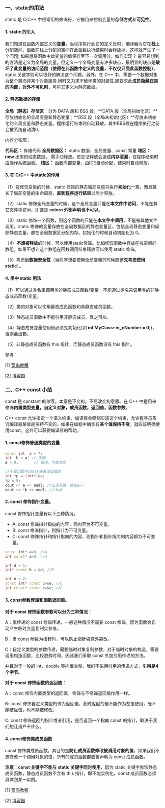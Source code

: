 

### 一、static的用法

static 是 C/C++ 中很常用的修饰符，它被用来控制变量的**存储方式**和**可见性**。

#### 1. static 的引入

我们知道在函数内部定义的**变量**，当程序执行到它的定义处时，编译器为它在**栈**上分配空间，函数在栈上分配的空间在此函数执行结束时会释放掉，这样就产生了一个问题: 如果想将函数中此变量的值保存至下一次调用时，如何实现？ 最容易想到的方法是定义为全局的变量，但定义一个全局变量有许多缺点，最明显的缺点是**破坏了此变量的访问范围（使得在此函数中定义的变量，不仅仅只受此函数控制）**。static 关键字则可以很好的解决这个问题。另外，在 C++ 中，需要一个数据对象为整个类而非某个对象服务,同时又力求不破坏类的封装性,即要求此**成员隐藏在类的内部，对外不可见时**，可将其定义为静态数据。



#### 2. 静态数据的存储

**全局（静态）存储区**：分为 DATA 段和 BSS 段。**DATA 段（全局初始化区）**存放初始化的全局变量和静态变量；**BSS 段（全局未初始化区）**存放未初始化的全局变量和静态变量。程序运行结束时自动释放。其中BBS段在程序执行之前会被系统自动清0，

内存分布图：

**代码区：**			存储代码
**全局数据区：**	static 数据、全局变量、const 常量
**堆区：**			   **new** 出来的动态数据， 需手动释放。若忘记释放会造成**内存泄漏**，在程序结束时由操作系统回收。
**栈区：**			   函数内部变量，由IDE自动分配，结束时自动释放。



#### 3. 在 C/C++ 中static的作用

（1）在修饰变量的时候，static 修饰的静态局部变量只执行**初始化一次**，而且延长了局部变量的生命周期，**直到程序运行结束**以后才释放。

（2）static 修饰全局变量的时候，这个全局变量只能在**本文件中访问**，不能在其它文件中访问，即便是 **extern 外部声明也不可以**。

（3）static 修饰一个函数，则这个函数的只能在**本文件中调用**，不能被其他文件调用。static 修饰的变量存放在全局数据区的静态变量区，包括全局静态变量和局部静态变量，都在全局数据区分配内存。初始化的时候自动初始化为 0。

（4）**不想被释放**的时候，可以使用static修饰。比如修饰函数中存放在栈空间的数组。如果不想让这个数组在函数调用结束释放可以使用 static 修饰。

（5）考虑到**数据安全性**（当程序想要使用全局变量的时候应该**先考虑使用 static**）。



#### 4. 类中 static 用法

（1）可以通过类名来调用类的静态成员函数/变量；不能通过类名来调用类的非静态成员函数/变量。

（2）类的对象可以使用静态成员函数和非静态成员函数。

（3）静态成员函数中不能引用非静态成员，反之可以。

（4）静态成员变量使用前必须先初始化(如 **int MyClass::m_nNumber = 0;**)，否则会出错。

（5）非静态成员函数有 this 指针，而静态成员函数没有 this 指针。

参考：

[1] [菜鸟教程](https://www.runoob.com/w3cnote/cpp-static-usage.html)

[2] [博客园](https://www.cnblogs.com/33debug/p/7223869.html)





### 二、C++ const 小结

const 是 constant 的缩写，本意是不变的，不易改变的意思。在 C++ 中是用来修饰**内置类型变量，自定义对象，成员函数，返回值，函数参数**。

C++ const 允许指定一个语义约束，编译器会强制实施这个约束，允许程序员告诉编译器某值是保持不变的。如果在编程中确实有**某个值保持不变**，就应该明确使用const，这样可以获得编译器的帮助。

#### 1. const修饰普通类型的变量

```c++
const int  a = 7;
int  b = a; // 正确
a = 8;       // 错误，不能改变

//不要试图对const变量设法赋值
int *p = (int*)&a;
*p = 8; 
cout << a << endl; //出现矛盾，输出a=7
cout << *b << endl; //*b=8
```



#### 2. const 修饰指针变量。

const 修饰指针变量有以下三种情况。

- A: const 修饰指针指向的内容，则内容为不可变量。
- B: const 修饰指针，则指针为不可变量。
- C: const 修饰指针和指针指向的内容，则指针和指针指向的内容都为不可变量。

```C++
const int* a=8; //A
int const* a=8; //A

int d = 1;
int* const b = &d; //B

int e = 2;
const int* const c=&e; //C
int const* const c=&e; //C
```



#### 3. const参数传递和函数返回值。

**对于 const 修饰函数参数可以分为三种情况：**

A：值传递的 const 修饰传递，一般这种情况不需要 const 修饰，因为函数会自动产生临时变量复制实参值。



B：当 const 参数为指针时，可以防止指针被意外篡改。



C：自定义类型的参数传递，需要临时对象复制参数，对于临时对象的构造，需要调用构造函数，比较浪费时间，因此我们采取 const 外加引用传递的方法。

并且对于一般的 int、double 等内置类型，我们不采用引用的传递方式，**引用是4个字节**。



**对于 const 修饰函数的返回值：**

A：const 修饰内置类型的返回值，修饰与不修饰返回值作用一样。

B: const 修饰自定义类型的作为返回值，此时返回的值不能作为左值使用，既不能被赋值，也不能被修改。

C: const 修饰返回的指针或者引用，是否返回一个指向 const 的指针，取决于我们想让用户干什么。



#### 4. const修饰类成员函数

const 修饰类成员函数，其目的是**防止成员函数修改被调用对象的值**，如果我们不想修改一个调用对象的值，所有的成员函数都应当声明为 const 成员函数。

**注意：const 关键字不能与 static 关键字同时使用**，因为 static 关键字修饰静态成员函数，静态成员函数不含有 this 指针，即不能实例化，const 成员函数必须具体到某一实例。

[1] [菜鸟教程](https://www.runoob.com/w3cnote/cpp-const-keyword.html)

[2] [博客园](https://www.cnblogs.com/Forever-Kenlen-Ja/p/3776991.html)